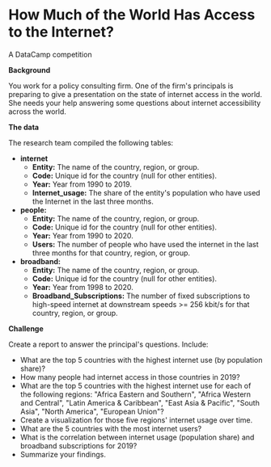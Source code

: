 # **How Much of the World Has Access to the Internet?**
A DataCamp competition

**Background**

You work for a policy consulting firm. One of the firm's principals is preparing to give a presentation on the state of internet access in the world. She needs your help answering some questions about internet accessibility across the world.

**The data**

The research team compiled the following tables:
- **internet**
    - **Entity:** The name of the country, region, or group.
    - **Code:** Unique id for the country (null for other entities).
    - **Year:** Year from 1990 to 2019.
    - **Internet_usage:** The share of the entity's population who have used the Internet in the last three months.
- **people:**
    - **Entity:** The name of the country, region, or group.
    - **Code:** Unique id for the country (null for other entities).
    - **Year:** Year from 1990 to 2020.
    - **Users:** The number of people who have used the internet in the last three months for that country, region, or group.
- **broadband:**
    - **Entity:** The name of the country, region, or group.
    - **Code:** Unique id for the country (null for other entities).
    - **Year:** Year from 1998 to 2020.
    - **Broadband_Subscriptions:** The number of fixed subscriptions to high-speed internet at downstream speeds >= 256 kbit/s for that country, region, or group.
    
**Challenge**

Create a report to answer the principal's questions. Include:
- What are the top 5 countries with the highest internet use (by population share)?
- How many people had internet access in those countries in 2019?
- What are the top 5 countries with the highest internet use for each of the following regions: "Africa Eastern and Southern", "Africa Western and Central", "Latin America & Caribbean", "East Asia & Pacific", "South Asia", "North America", "European Union"?
- Create a visualization for those five regions' internet usage over time.
- What are the 5 countries with the most internet users?
- What is the correlation between internet usage (population share) and broadband subscriptions for 2019?
- Summarize your findings.
